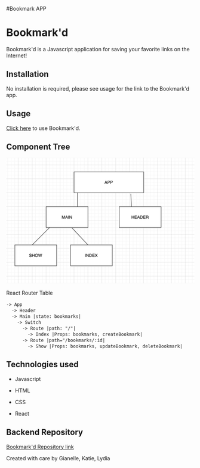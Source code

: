 #Bookmark APP

# Bookmark'd

Bookmark'd is a Javascript application for saving your favorite links on the Internet!

## Installation

No installation is required, please see usage for the link to the Bookmark'd app.

## Usage

[Click here](https://bookmark-app-backend.herokuapp.com/) to use Bookmark'd.

## Component Tree

<img src="./Component.png" alt="component tree">

React Router Table 

    -> App
      -> Header
      -> Main |state: bookmarks|
        -> Switch
          -> Route |path: "/"|
            -> Index |Props: bookmarks, createBookmark|
          -> Route |path="/bookmarks/:id|
            -> Show |Props: bookmarks, updateBookmark, deleteBookmark|

## Technologies used

- Javascript

- HTML

- CSS

- React

## Backend Repository

[Bookmark'd Repository link](https://github.com/katiepestotnik/bookmark-app-backend)


Created with care by Gianelle, Katie, Lydia

